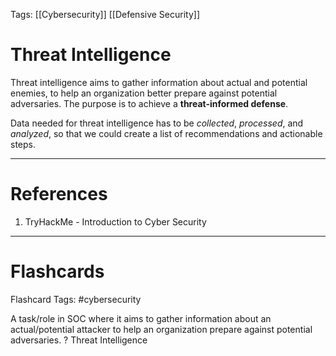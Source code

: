 Tags: [[Cybersecurity]] [[Defensive Security]]
# Threat Intelligence

Threat intelligence aims to gather information about actual and potential enemies, to help an organization better prepare against potential adversaries. The purpose is to achieve a **threat-informed defense**.

Data needed for threat intelligence has to be *collected*, *processed*, and *analyzed*, so that we could create a list of recommendations and actionable steps.

---
# References

1. TryHackMe - Introduction to Cyber Security

---
# Flashcards

Flashcard Tags: #cybersecurity 

A task/role in SOC where it aims to gather information about an actual/potential attacker to help an organization prepare against potential adversaries.
?
Threat Intelligence
<!--SR:!2024-05-03,4,270-->